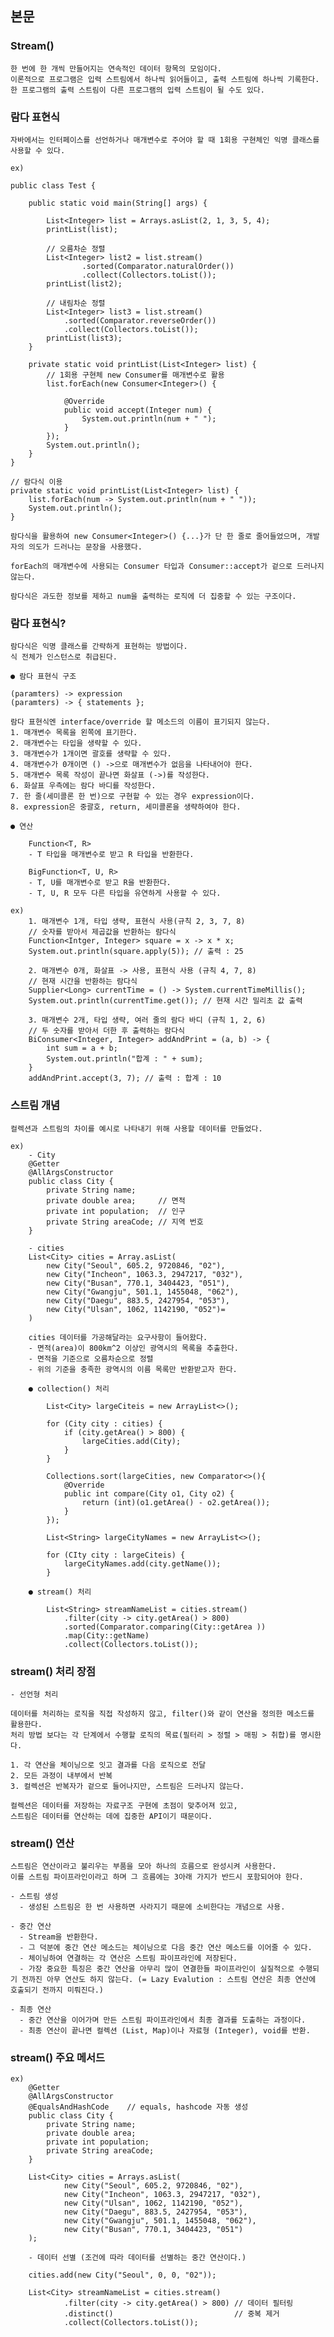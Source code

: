 ## 본문

### Stream() 

    한 번에 한 개씩 만들어지는 연속적인 데이터 항목의 모임이다.
    이론적으로 프로그램은 입력 스트림에서 하나씩 읽어들이고, 출력 스트림에 하나씩 기록한다.
    한 프로그램의 출력 스트림이 다른 프로그램의 입력 스트림이 될 수도 있다.

### 람다 표현식

    자바에서는 인터페이스를 선언하거나 매개변수로 주어야 할 때 1회용 구현체인 익명 클래스를 사용할 수 있다.

    ex)

    public class Test {

        public static void main(String[] args) {

            List<Integer> list = Arrays.asList(2, 1, 3, 5, 4);
            printList(list);

            // 오름차순 정렬
            List<Integer> list2 = list.stream()
                    .sorted(Comparator.naturalOrder())
                    .collect(Collectors.toList());
            printList(list2);

            // 내림차순 정렬
            List<Integer> list3 = list.stream()
                .sorted(Comparator.reverseOrder())
                .collect(Collectors.toList());
            printList(list3);
        }

        private static void printList(List<Integer> list) {
            // 1회용 구현체 new Consumer를 매개변수로 활용
            list.forEach(new Consumer<Integer>() {

                @Override
                public void accept(Integer num) {
                    System.out.println(num + " ");
                }
            });
            System.out.println();
        }
    }

    // 람다식 이용
    private static void printList(List<Integer> list) {
        list.forEach(num -> System.out.println(num + " "));
        System.out.println();
    }

    람다식을 활용하여 new Consumer<Integer>() {...}가 단 한 줄로 줄어들었으며, 개발자의 의도가 드러나는 문장을 사용했다.

    forEach의 매개변수에 사용되는 Consumer 타입과 Consumer::accept가 겉으로 드러나지 않는다.

    람다식은 과도한 정보를 제하고 num을 출력하는 로직에 더 집중할 수 있는 구조이다.

### 람다 표현식?

    람다식은 익명 클래스를 간략하게 표현하는 방법이다.
    식 전체가 인스턴스로 취급된다.

    ● 람다 표현식 구조

    (paramters) -> expression
    (paramters) -> { statements };

    람다 표현식엔 interface/override 할 메소드의 이름이 표기되지 않는다.
    1. 매개변수 목록을 왼쪽에 표기한다.
    2. 매개변수는 타입을 생략할 수 있다.
    3. 매개변수가 1개이면 괄호를 생략할 수 있다.
    4. 매개변수가 0개이면 () ->으로 매개변수가 없음을 나타내어야 한다.
    5. 매개변수 목록 작성이 끝나면 화살표 (->)를 작성한다.
    6. 화살표 우측에는 람다 바디를 작성한다.
    7. 한 줄(세미콜론 한 번)으로 구현할 수 있는 경우 expression이다.
    8. expression은 중괄호, return, 세미콜론을 생략하여야 한다.
 
    ● 연산
    
        Function<T, R>
        - T 타입을 매개변수로 받고 R 타입을 반환한다.

        BigFunction<T, U, R>
        - T, U를 매개변수로 받고 R을 반환한다.
        - T, U, R 모두 다른 타입을 유연하게 사용할 수 있다.
    
    ex)
        1. 매개변수 1개, 타입 생략, 표현식 사용(규칙 2, 3, 7, 8)
        // 숫자를 받아서 제곱값을 반환하는 람다식
        Function<Intger, Integer> square = x -> x * x;
        System.out.println(square.apply(5)); // 출력 : 25

        2. 매개변수 0개, 화살표 -> 사용, 표현식 사용 (규칙 4, 7, 8)
        // 현재 시간을 반환하는 람다식
        Supplier<Long> currentTime = () -> System.currentTimeMillis();
        System.out.println(currentTime.get()); // 현재 시간 밀리초 값 출력

        3. 매개변수 2개, 타입 생략, 여러 줄의 람다 바디 (규칙 1, 2, 6)
        // 두 숫자를 받아서 더한 후 출력하는 람다식
        BiConsumer<Integer, Integer> addAndPrint = (a, b) -> {
            int sum = a + b;
            System.out.println("합계 : " + sum);
        }
        addAndPrint.accept(3, 7); // 출력 : 합계 : 10

### 스트림 개념

    컬렉션과 스트림의 차이를 예시로 나타내기 위해 사용할 데이터를 만들었다.
    
    ex)
        - City
        @Getter
        @AllArgsConstructor 
        public class City {
            private String name;
            private double area;     // 면적
            private int population;  // 인구
            private String areaCode; // 지역 번호
        }

        - cities
        List<City> cities = Array.asList(
            new City("Seoul", 605.2, 9720846, "02"),
            new City("Incheon", 1063.3, 2947217, "032"),
            new City("Busan", 770.1, 3404423, "051"),
            new City("Gwangju", 501.1, 1455048, "062"),
            new City("Daegu", 883.5, 2427954, "053"),
            new City("Ulsan", 1062, 1142190, "052")=
        )

        cities 데이터를 가공해달라는 요구사항이 들어왔다.
        - 면적(area)이 800km^2 이상인 광역시의 목록을 추출한다.
        - 면적을 기준으로 오름차순으로 정렬
        - 위의 기준을 충족한 광역시의 이름 목록만 반환받고자 한다.

        ● collection() 처리

            List<City> largeCiteis = new ArrayList<>();

            for (City city : cities) {
                if (city.getArea() > 800) {
                    largeCities.add(City);
                }
            }

            Collections.sort(largeCities, new Comparator<>(){
                @Override
                public int compare(City o1, City o2) {
                    return (int)(o1.getArea() - o2.getArea());
                }
            });

            List<String> largeCityNames = new ArrayList<>();

            for (CIty city : largeCiteis) {
                largeCityNames.add(city.getName());
            }

        ● stream() 처리

            List<String> streamNameList = cities.stream()
                .filter(city -> city.getArea() > 800) 
                .sorted(Comparator.comparing(City::getArea ))
                .map(City::getName)
                .collect(Collectors.toList());

### stream() 처리 장점

    - 선언형 처리                 

    데이터를 처리하는 로직을 직접 작성하지 않고, filter()와 같이 연산을 정의한 메소드를 활용한다.
    처리 방법 보다는 각 단계에서 수행할 로직의 목료(필터리 > 정렬 > 매핑 > 취합)를 명시한다.

    1. 각 연산을 체이닝으로 잇고 결과를 다음 로직으로 전달
    2. 모든 과정이 내부에서 반복
    3. 컬렉션은 반복자가 겉으로 들어나지만, 스트림은 드러나지 않는다.
    
    컬렉션은 데이터를 저장하는 자료구조 구현에 초점이 맞추어져 있고,
    스트림은 데이터를 연산하는 데에 집중한 API이기 때문이다.

### stream() 연산

    스트림은 연산이라고 불리우는 부품을 모아 하나의 흐름으로 완성시켜 사용한다.
    이를 스트림 파이프라인이라고 하며 그 흐름에는 3아래 가지가 반드시 포함되어야 한다.

    - 스트림 생성
      - 생성된 스트림은 한 번 사용하면 사라지기 때문에 소비한다는 개념으로 사용.

    - 중간 연산
      - Stream을 반환한다.
      - 그 덕분에 중간 연산 메소드는 체이닝으로 다음 중간 연산 메소드를 이어줄 수 있다.
      - 체이닝하여 연결하는 각 연산은 스트림 파이프라인에 저장된다.
      - 가장 중요한 특징은 중간 연산을 아무리 많이 연결한들 파이프라인이 실질적으로 수행되기 전까진 아무 연산도 하지 않는다. (= Lazy Evalution : 스트림 연산은 최종 연산에 호출되기 전까지 미뤄진다.)
       
    - 최종 연산
      - 중간 연산을 이어가며 만든 스트림 파이프라인에서 최종 결과를 도출하는 과정이다. 
      - 최종 연산이 끝나면 컬렉션 (List, Map)이나 자료형 (Integer), void를 반환.

### stream() 주요 메서드

    ex)
        @Getter
        @AllArgsConstructor
        @EqualsAndHashCode    // equals, hashcode 자동 생성
        public class City {
            private String name;
            private double area;
            private int population;
            private String areaCode;
        }

        List<City> cities = Arrays.asList(
                new City("Seoul", 605.2, 9720846, "02"),
                new City("Incheon", 1063.3, 2947217, "032"),
                new City("Ulsan", 1062, 1142190, "052"),
                new City("Daegu", 883.5, 2427954, "053"),
                new City("Gwangju", 501.1, 1455048, "062"),
                new City("Busan", 770.1, 3404423, "051")
        );

        - 데이터 선별 (조건에 따라 데이터를 선별하는 중간 연산이다.)

        cities.add(new City("Seoul", 0, 0, "02"));

        List<City> streamNameList = cities.stream()
                .filter(city -> city.getArea() > 800) // 데이터 필터링
                .distinct()                           // 중복 제거  
                .collect(Collectors.toList());

  
